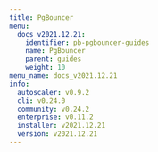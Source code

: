 ```yaml
---
title: PgBouncer
menu:
  docs_v2021.12.21:
    identifier: pb-pgbouncer-guides
    name: PgBouncer
    parent: guides
    weight: 10
menu_name: docs_v2021.12.21
info:
  autoscaler: v0.9.2
  cli: v0.24.0
  community: v0.24.2
  enterprise: v0.11.2
  installer: v2021.12.21
  version: v2021.12.21
---
```


